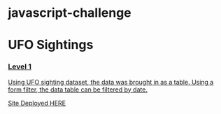# javascript-challenge

<h1>UFO Sightings</h1>

<h3><u>Level 1<u></h3>
Using <a href="static/js/data.js">UFO sighting dataset</a>, the data was brought in as a table. Using a form filter, the data table can be filtered by date.

Site Deployed <a href="https://ehislope.github.io/javascript-challenge/">HERE</a>